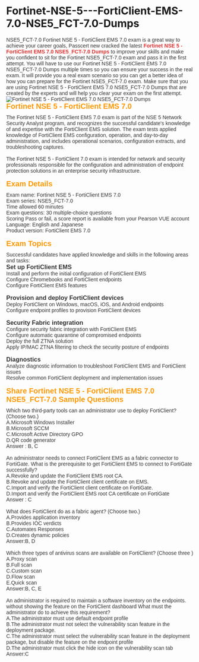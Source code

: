 # Fortinet-NSE-5---FortiClient-EMS-7.0-NSE5_FCT-7.0-Dumps
<p>
	<span style="font-size:12px;font-weight:normal;">
	<div style="margin:0px;padding:0px;text-size-adjust:none;color:#333333;font-family:Verdana, Arial, Helvetica, sans-serif;white-space:normal;">
		NSE5_FCT-7.0 Fortinet NSE 5 - FortiClient EMS 7.0 exam is a great way to achieve your career goals, Passcert new cracked the latest&nbsp;<a href="https://www.passcert.com/NSE5_FCT-7.0.html" target="_blank" style="color:#666666;text-decoration-line:none;"><b><span style="color:#E53333;">Fortinet NSE 5 - FortiClient EMS 7.0 NSE5_FCT-7.0 Dumps</span></b></a>&nbsp;to improve your skills and make you confident to sit for the Fortinet NSE5_FCT-7.0 exam and pass it in the first attempt. You will have to use our Fortinet NSE 5 - FortiClient EMS 7.0 NSE5_FCT-7.0 Dumps multiple times so you can ensure your success in the real exam. It will provide you a real exam scenario so you can get a better idea of how you can prepare for the Fortinet NSE5_FCT-7.0 exam. Make sure that you are using Fortinet NSE 5 - FortiClient EMS 7.0 NSE5_FCT-7.0 Dumps that are created by the experts and will help you clear your exam on the first attempt.
	</div>
	<div style="margin:0px;padding:0px;text-size-adjust:none;color:#333333;font-family:Verdana, Arial, Helvetica, sans-serif;white-space:normal;">
		<img src="https://www.passcert.com/T/PC-COM/images/uploads/20220629034354_5452.png" title="Fortinet NSE 5 - FortiClient EMS 7.0 NSE5_FCT-7.0 Dumps" alt="Fortinet NSE 5 - FortiClient EMS 7.0 NSE5_FCT-7.0 Dumps" border="0" style="margin:0px;padding:0px;text-size-adjust:none;" /><br />
	</div>
	<h1 style="margin:0px 0px 10px;padding:0px;text-size-adjust:none;font-size:20px;color:#FF9900;font-family:Verdana, Arial, Helvetica, sans-serif;white-space:normal;">
		Fortinet NSE 5 - FortiClient EMS 7.0
	</h1>
	<div style="margin:0px;padding:0px;text-size-adjust:none;color:#333333;font-family:Verdana, Arial, Helvetica, sans-serif;white-space:normal;">
		The Fortinet NSE 5 - FortiClient EMS 7.0 exam is part of the NSE 5 Network Security Analyst program, and recognizes the successful candidate's knowledge of and expertise with the FortiClient EMS solution. The exam tests applied knowledge of FortiClient EMS configuration, operation, and day-to-day administration, and includes operational scenarios, configuration extracts, and troubleshooting captures.
	</div>
	<div style="margin:0px;padding:0px;text-size-adjust:none;color:#333333;font-family:Verdana, Arial, Helvetica, sans-serif;white-space:normal;">
		<br />
	</div>
	<div style="margin:0px;padding:0px;text-size-adjust:none;color:#333333;font-family:Verdana, Arial, Helvetica, sans-serif;white-space:normal;">
		The Fortinet NSE 5 - FortiClient 7.0 exam is intended for network and security professionals responsible for the configuration and administration of endpoint protection solutions in an enterprise security infrastructure.
	</div>
	<div style="margin:0px;padding:0px;text-size-adjust:none;color:#333333;font-family:Verdana, Arial, Helvetica, sans-serif;white-space:normal;">
		<br />
	</div>
	<h1 style="margin:0px 0px 10px;padding:0px;text-size-adjust:none;font-size:20px;color:#FF9900;font-family:Verdana, Arial, Helvetica, sans-serif;white-space:normal;">
		Exam Details
	</h1>
	<div style="margin:0px;padding:0px;text-size-adjust:none;color:#333333;font-family:Verdana, Arial, Helvetica, sans-serif;white-space:normal;">
		Exam name: Fortinet NSE 5 - FortiClient EMS 7.0
	</div>
	<div style="margin:0px;padding:0px;text-size-adjust:none;color:#333333;font-family:Verdana, Arial, Helvetica, sans-serif;white-space:normal;">
		Exam series: NSE5_FCT-7.0
	</div>
	<div style="margin:0px;padding:0px;text-size-adjust:none;color:#333333;font-family:Verdana, Arial, Helvetica, sans-serif;white-space:normal;">
		Time allowed 60 minutes
	</div>
	<div style="margin:0px;padding:0px;text-size-adjust:none;color:#333333;font-family:Verdana, Arial, Helvetica, sans-serif;white-space:normal;">
		Exam questions: 30 multiple-choice questions
	</div>
	<div style="margin:0px;padding:0px;text-size-adjust:none;color:#333333;font-family:Verdana, Arial, Helvetica, sans-serif;white-space:normal;">
		Scoring Pass or fail, a score report is available from your Pearson VUE account
	</div>
	<div style="margin:0px;padding:0px;text-size-adjust:none;color:#333333;font-family:Verdana, Arial, Helvetica, sans-serif;white-space:normal;">
		Language: English and Japanese
	</div>
	<div style="margin:0px;padding:0px;text-size-adjust:none;color:#333333;font-family:Verdana, Arial, Helvetica, sans-serif;white-space:normal;">
		Product version: FortiClient EMS 7.0
	</div>
	<div style="margin:0px;padding:0px;text-size-adjust:none;color:#333333;font-family:Verdana, Arial, Helvetica, sans-serif;white-space:normal;">
		<br />
	</div>
	<h1 style="margin:0px 0px 10px;padding:0px;text-size-adjust:none;font-size:20px;color:#FF9900;font-family:Verdana, Arial, Helvetica, sans-serif;white-space:normal;">
		Exam Topics
	</h1>
	<div style="margin:0px;padding:0px;text-size-adjust:none;color:#333333;font-family:Verdana, Arial, Helvetica, sans-serif;white-space:normal;">
		Successful candidates have applied knowledge and skills in the following areas and tasks:
	</div>
	<h3 style="margin:0px;padding:0px;text-size-adjust:none;color:#333333;font-family:Verdana, Arial, Helvetica, sans-serif;white-space:normal;">
		Set up FortiClient EMS
	</h3>
	<div style="margin:0px;padding:0px;text-size-adjust:none;color:#333333;font-family:Verdana, Arial, Helvetica, sans-serif;white-space:normal;">
		Install and perform the initial configuration of FortiClient EMS
	</div>
	<div style="margin:0px;padding:0px;text-size-adjust:none;color:#333333;font-family:Verdana, Arial, Helvetica, sans-serif;white-space:normal;">
		Configure Chromebooks and FortiClient endpoints
	</div>
	<div style="margin:0px;padding:0px;text-size-adjust:none;color:#333333;font-family:Verdana, Arial, Helvetica, sans-serif;white-space:normal;">
		Configure FortiClient EMS features
	</div>
	<div style="margin:0px;padding:0px;text-size-adjust:none;color:#333333;font-family:Verdana, Arial, Helvetica, sans-serif;white-space:normal;">
		<br />
	</div>
	<h3 style="margin:0px;padding:0px;text-size-adjust:none;color:#333333;font-family:Verdana, Arial, Helvetica, sans-serif;white-space:normal;">
		Provision and deploy FortiClient devices
	</h3>
	<div style="margin:0px;padding:0px;text-size-adjust:none;color:#333333;font-family:Verdana, Arial, Helvetica, sans-serif;white-space:normal;">
		Deploy FortiClient on Windows, macOS, iOS, and Android endpoints
	</div>
	<div style="margin:0px;padding:0px;text-size-adjust:none;color:#333333;font-family:Verdana, Arial, Helvetica, sans-serif;white-space:normal;">
		Configure endpoint profiles to provision FortiClient devices
	</div>
	<div style="margin:0px;padding:0px;text-size-adjust:none;color:#333333;font-family:Verdana, Arial, Helvetica, sans-serif;white-space:normal;">
		<br />
	</div>
	<h3 style="margin:0px;padding:0px;text-size-adjust:none;color:#333333;font-family:Verdana, Arial, Helvetica, sans-serif;white-space:normal;">
		Security Fabric integration
	</h3>
	<div style="margin:0px;padding:0px;text-size-adjust:none;color:#333333;font-family:Verdana, Arial, Helvetica, sans-serif;white-space:normal;">
		Configure security fabric integration with FortiClient EMS
	</div>
	<div style="margin:0px;padding:0px;text-size-adjust:none;color:#333333;font-family:Verdana, Arial, Helvetica, sans-serif;white-space:normal;">
		Configure automatic quarantine of compromised endpoints
	</div>
	<div style="margin:0px;padding:0px;text-size-adjust:none;color:#333333;font-family:Verdana, Arial, Helvetica, sans-serif;white-space:normal;">
		Deploy the full ZTNA solution
	</div>
	<div style="margin:0px;padding:0px;text-size-adjust:none;color:#333333;font-family:Verdana, Arial, Helvetica, sans-serif;white-space:normal;">
		Apply IP/MAC ZTNA filtering to check the security posture of endpoints
	</div>
	<div style="margin:0px;padding:0px;text-size-adjust:none;color:#333333;font-family:Verdana, Arial, Helvetica, sans-serif;white-space:normal;">
		<br />
	</div>
	<h3 style="margin:0px;padding:0px;text-size-adjust:none;color:#333333;font-family:Verdana, Arial, Helvetica, sans-serif;white-space:normal;">
		Diagnostics
	</h3>
	<div style="margin:0px;padding:0px;text-size-adjust:none;color:#333333;font-family:Verdana, Arial, Helvetica, sans-serif;white-space:normal;">
		Analyze diagnostic information to troubleshoot FortiClient EMS and FortiClient issues
	</div>
	<div style="margin:0px;padding:0px;text-size-adjust:none;color:#333333;font-family:Verdana, Arial, Helvetica, sans-serif;white-space:normal;">
		Resolve common FortiClient deployment and implementation issues
	</div>
	<div style="margin:0px;padding:0px;text-size-adjust:none;color:#333333;font-family:Verdana, Arial, Helvetica, sans-serif;white-space:normal;">
		<br />
	</div>
	<h1 style="margin:0px 0px 10px;padding:0px;text-size-adjust:none;font-size:20px;color:#FF9900;font-family:Verdana, Arial, Helvetica, sans-serif;white-space:normal;">
		Share Fortinet NSE 5 - FortiClient EMS 7.0 NSE5_FCT-7.0 Sample Questions
	</h1>
	<div style="margin:0px;padding:0px;text-size-adjust:none;color:#333333;font-family:Verdana, Arial, Helvetica, sans-serif;white-space:normal;">
		Which two third-party tools can an administrator use to deploy FortiClient? (Choose two.)
	</div>
	<div style="margin:0px;padding:0px;text-size-adjust:none;color:#333333;font-family:Verdana, Arial, Helvetica, sans-serif;white-space:normal;">
		A.Microsoft Windows Installer
	</div>
	<div style="margin:0px;padding:0px;text-size-adjust:none;color:#333333;font-family:Verdana, Arial, Helvetica, sans-serif;white-space:normal;">
		B.Microsoft SCCM
	</div>
	<div style="margin:0px;padding:0px;text-size-adjust:none;color:#333333;font-family:Verdana, Arial, Helvetica, sans-serif;white-space:normal;">
		C.Microsoft Active Directory GPO
	</div>
	<div style="margin:0px;padding:0px;text-size-adjust:none;color:#333333;font-family:Verdana, Arial, Helvetica, sans-serif;white-space:normal;">
		D.QR code generator
	</div>
	<div style="margin:0px;padding:0px;text-size-adjust:none;color:#333333;font-family:Verdana, Arial, Helvetica, sans-serif;white-space:normal;">
		Answer : B, C
	</div>
	<div style="margin:0px;padding:0px;text-size-adjust:none;color:#333333;font-family:Verdana, Arial, Helvetica, sans-serif;white-space:normal;">
		<br />
	</div>
	<div style="margin:0px;padding:0px;text-size-adjust:none;color:#333333;font-family:Verdana, Arial, Helvetica, sans-serif;white-space:normal;">
		An administrator needs to connect FortiClient EMS as a fabric connector to FortiGate. What is the prerequisite to get FortiClient EMS to connect to FortiGate successfully?
	</div>
	<div style="margin:0px;padding:0px;text-size-adjust:none;color:#333333;font-family:Verdana, Arial, Helvetica, sans-serif;white-space:normal;">
		A.Revoke and update the FortiClient EMS root CA.
	</div>
	<div style="margin:0px;padding:0px;text-size-adjust:none;color:#333333;font-family:Verdana, Arial, Helvetica, sans-serif;white-space:normal;">
		B.Revoke and update the FortiClient client certificate on EMS.
	</div>
	<div style="margin:0px;padding:0px;text-size-adjust:none;color:#333333;font-family:Verdana, Arial, Helvetica, sans-serif;white-space:normal;">
		C.Import and verify the FortiClient client certificate on FortiGate.
	</div>
	<div style="margin:0px;padding:0px;text-size-adjust:none;color:#333333;font-family:Verdana, Arial, Helvetica, sans-serif;white-space:normal;">
		D.Import and verify the FortiClient EMS root CA certificate on FortiGate
	</div>
	<div style="margin:0px;padding:0px;text-size-adjust:none;color:#333333;font-family:Verdana, Arial, Helvetica, sans-serif;white-space:normal;">
		Answer : C
	</div>
	<div style="margin:0px;padding:0px;text-size-adjust:none;color:#333333;font-family:Verdana, Arial, Helvetica, sans-serif;white-space:normal;">
		<br />
	</div>
	<div style="margin:0px;padding:0px;text-size-adjust:none;color:#333333;font-family:Verdana, Arial, Helvetica, sans-serif;white-space:normal;">
		What does FortiClient do as a fabric agent? (Choose two.)
	</div>
	<div style="margin:0px;padding:0px;text-size-adjust:none;color:#333333;font-family:Verdana, Arial, Helvetica, sans-serif;white-space:normal;">
		A.Provides application inventory
	</div>
	<div style="margin:0px;padding:0px;text-size-adjust:none;color:#333333;font-family:Verdana, Arial, Helvetica, sans-serif;white-space:normal;">
		B.Provides IOC verdicts
	</div>
	<div style="margin:0px;padding:0px;text-size-adjust:none;color:#333333;font-family:Verdana, Arial, Helvetica, sans-serif;white-space:normal;">
		C.Automates Responses
	</div>
	<div style="margin:0px;padding:0px;text-size-adjust:none;color:#333333;font-family:Verdana, Arial, Helvetica, sans-serif;white-space:normal;">
		D.Creates dynamic policies
	</div>
	<div style="margin:0px;padding:0px;text-size-adjust:none;color:#333333;font-family:Verdana, Arial, Helvetica, sans-serif;white-space:normal;">
		Answer:B, D
	</div>
	<div style="margin:0px;padding:0px;text-size-adjust:none;color:#333333;font-family:Verdana, Arial, Helvetica, sans-serif;white-space:normal;">
		<br />
	</div>
	<div style="margin:0px;padding:0px;text-size-adjust:none;color:#333333;font-family:Verdana, Arial, Helvetica, sans-serif;white-space:normal;">
		Which three types of antivirus scans are available on FortiClient? (Choose three )
	</div>
	<div style="margin:0px;padding:0px;text-size-adjust:none;color:#333333;font-family:Verdana, Arial, Helvetica, sans-serif;white-space:normal;">
		A.Proxy scan
	</div>
	<div style="margin:0px;padding:0px;text-size-adjust:none;color:#333333;font-family:Verdana, Arial, Helvetica, sans-serif;white-space:normal;">
		B.Full scan
	</div>
	<div style="margin:0px;padding:0px;text-size-adjust:none;color:#333333;font-family:Verdana, Arial, Helvetica, sans-serif;white-space:normal;">
		C.Custom scan
	</div>
	<div style="margin:0px;padding:0px;text-size-adjust:none;color:#333333;font-family:Verdana, Arial, Helvetica, sans-serif;white-space:normal;">
		D.Flow scan
	</div>
	<div style="margin:0px;padding:0px;text-size-adjust:none;color:#333333;font-family:Verdana, Arial, Helvetica, sans-serif;white-space:normal;">
		E.Quick scan
	</div>
	<div style="margin:0px;padding:0px;text-size-adjust:none;color:#333333;font-family:Verdana, Arial, Helvetica, sans-serif;white-space:normal;">
		Answer:B, C, E
	</div>
	<div style="margin:0px;padding:0px;text-size-adjust:none;color:#333333;font-family:Verdana, Arial, Helvetica, sans-serif;white-space:normal;">
		<br />
	</div>
	<div style="margin:0px;padding:0px;text-size-adjust:none;color:#333333;font-family:Verdana, Arial, Helvetica, sans-serif;white-space:normal;">
		An administrator is required to maintain a software inventory on the endpoints. without showing the feature on the FortiClient dashboard What must the administrator do to achieve this requirement?
	</div>
	<div style="margin:0px;padding:0px;text-size-adjust:none;color:#333333;font-family:Verdana, Arial, Helvetica, sans-serif;white-space:normal;">
		A.The administrator must use default endpoint profile
	</div>
	<div style="margin:0px;padding:0px;text-size-adjust:none;color:#333333;font-family:Verdana, Arial, Helvetica, sans-serif;white-space:normal;">
		B.The administrator must not select the vulnerability scan feature in the deployment package.
	</div>
	<div style="margin:0px;padding:0px;text-size-adjust:none;color:#333333;font-family:Verdana, Arial, Helvetica, sans-serif;white-space:normal;">
		C.The administrator must select the vulnerability scan feature in the deployment package, but disable the feature on the endpoint profile
	</div>
	<div style="margin:0px;padding:0px;text-size-adjust:none;color:#333333;font-family:Verdana, Arial, Helvetica, sans-serif;white-space:normal;">
		D.The administrator must click the hide icon on the vulnerability scan tab
	</div>
	<div style="margin:0px;padding:0px;text-size-adjust:none;color:#333333;font-family:Verdana, Arial, Helvetica, sans-serif;white-space:normal;">
		Answer:C
	</div>
</span>
</p>
